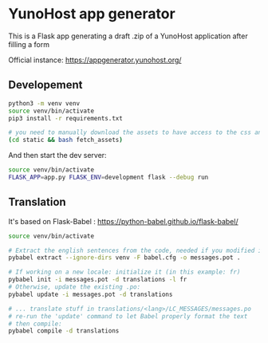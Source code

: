 # YunoHost app generator

This is a Flask app generating a draft .zip of a YunoHost application after filling a form

Official instance: https://appgenerator.yunohost.org/

## Developement

```bash
python3 -m venv venv
source venv/bin/activate
pip3 install -r requirements.txt

# you need to manually download the assets to have access to the css and the javascript files
(cd static && bash fetch_assets)
```

And then start the dev server:

```bash
source venv/bin/activate
FLASK_APP=app.py FLASK_ENV=development flask --debug run
```

## Translation

It's based on Flask-Babel : <https://python-babel.github.io/flask-babel/>

```bash
source venv/bin/activate

# Extract the english sentences from the code, needed if you modified it
pybabel extract --ignore-dirs venv -F babel.cfg -o messages.pot .

# If working on a new locale: initialize it (in this example: fr)
pybabel init -i messages.pot -d translations -l fr
# Otherwise, update the existing .po:
pybabel update -i messages.pot -d translations

# ... translate stuff in translations/<lang>/LC_MESSAGES/messages.po
# re-run the 'update' command to let Babel properly format the text
# then compile:
pybabel compile -d translations
```
